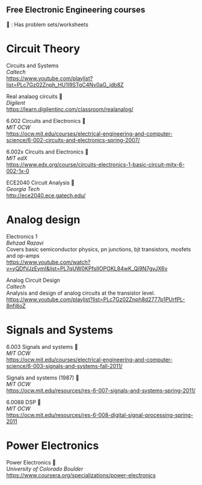 ## Free Electronic Engineering courses ##

:notebook: : Has problem sets/worksheets

# Circuit Theory #

Circuits and Systems  
_Caltech_  
https://www.youtube.com/playlist?list=PLc7Gz02Znph_HU1I9STgC4Nv0aG_jdb8Z

Real analaog circuits :notebook:  
_Digilent_  
https://learn.digilentinc.com/classroom/realanalog/

6.002 Circuits and Electronics :notebook:  
_MIT OCW_  
https://ocw.mit.edu/courses/electrical-engineering-and-computer-science/6-002-circuits-and-electronics-spring-2007/

6.002x Circuits and Electronics :notebook:  
_MIT edX_  
https://www.edx.org/course/circuits-electronics-1-basic-circuit-mitx-6-002-1x-0

ECE2040 Circuit Analysis :notebook:  
_Georgia Tech_  
http://ece2040.ece.gatech.edu/


# Analog design #

Electronics 1  
_Behzad Razavi_  
Covers basic semiconductor physics, pn junctions, bjt transistors, mosfets and op-amps  
https://www.youtube.com/watch?v=yQDfVJzEymI&list=PL7qUW0KPfsIIOPOKL84wK_Qj9N7gvJX6v

Analog Circuit Design  
_Caltech_  
Analysis and design of analog circuits at the transistor level.  
https://www.youtube.com/playlist?list=PLc7Gz02Znph8d2777p1PUrfPL-8nfj8oZ


# Signals and Systems #

6.003 Signals and systems :notebook:  
_MIT OCW_  
https://ocw.mit.edu/courses/electrical-engineering-and-computer-science/6-003-signals-and-systems-fall-2011/

Signals and systems (1987) :notebook:  
_MIT OCW_  
https://ocw.mit.edu/resources/res-6-007-signals-and-systems-spring-2011/

6.0088 DSP :notebook:  
_MIT OCW_  
https://ocw.mit.edu/resources/res-6-008-digital-signal-processing-spring-2011


# Power Electronics #

Power Electronics :notebook:  
_University of Colorado Boulder_  
https://www.coursera.org/specializations/power-electronics
